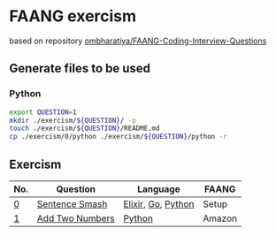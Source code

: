 # FAANG exercism

based on repository [ombharatiya/FAANG-Coding-Interview-Questions](https://github.com/ombharatiya/FAANG-Coding-Interview-Questions)

## Generate files to be used

### Python

```sh
export QUESTION=1
mkdir ./exercism/${QUESTION}/ -p
touch ./exercism/${QUESTION}/README.md
cp ./exercism/0/python ./exercism/${QUESTION}/python -r
```

## Exercism

| No. | Question | Language | FAANG |
| --- | --------- | --- | --------- |
| [0](exercism/0) | [Sentence Smash](https://www.codewars.com/kata/53dc23c68a0c93699800041d) | [Elixir](exercism/0/elixir), [Go](exercism/0/go), [Python](exercism/0/python) | Setup |
| [1](exercism/1) | [Add Two Numbers](https://leetcode.com/problems/add-two-numbers/) | [Python](exercism/1/python) |Amazon |

